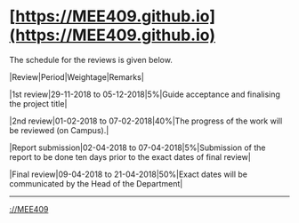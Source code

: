 #  [https://MEE409.github.io](https://MEE409.github.io)


The schedule for the reviews is given below.

|Review|Period|Weightage|Remarks|

|1st review|29-11-2018 to 05-12-2018|5%|Guide acceptance and finalising the project title|

|2nd review|01-02-2018 to 07-02-2018|40%|The progress of the work will be reviewed (on Campus).|

|Report submission|02-04-2018 to 07-04-2018|5%|Submission of the report to be done ten days prior to the exact dates of final review|

|Final review|09-04-2018 to 21-04-2018|50%|Exact dates will be communicated by the Head of the Department|
 
 
---

[ ://MEE409 ](https://MEE409.github.io/events/) 
